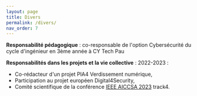 ```yaml
---
layout: page
title: Divers
permalink: /divers/
nav_order: 7
---
```


**Responsabilité pédagogique** : co-responsable de l'option Cybersécurité du cycle d'ingénieur en 3ème année à CY Tech Pau

**Responsabilités dans les projets et la vie collective** : 
2022-2023 : 
- Co-rédacteur d'un projet PIA4 Verdissement numérique,
- Participation au projet européen Digital4Security,
- Comité scientifique de la conférence [IEEE AICCSA 2023](https://aiccsa.net/AICCSA2023/) track4.
